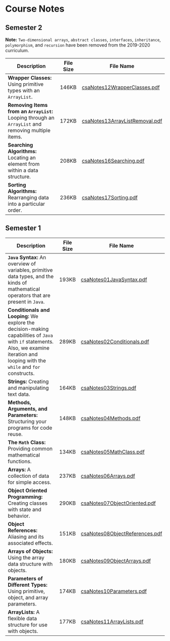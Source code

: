 # Course Notes

## Semester 2

**Note:** `Two-dimensional arrays`, `abstract classes`, `interfaces`, `inheritance`, `polymorphism`, and `recursion` have been removed from the 2019-2020 curriculum.

Description | File Size | File Name
----------- | --------- | ---------
**Wrapper Classes:** Using primitive types with an `ArrayList`. | 146KB | [csaNotes12WrapperClasses.pdf](/csa/pdf/csaNotes12WrapperClasses.pdf)
**Removing Items from an `ArrayList`:** Looping through an `ArrayList` and removing multiple items. | 172KB | [csaNotes13ArrayListRemoval.pdf](/csa/pdf/csaNotes13ArrayListRemoval.pdf)
**Searching Algorithms:** Locating an element from within a data structure. | 208KB | [csaNotes16Searching.pdf](/csa/pdf/csaNotes16Searching.pdf)
**Sorting Algorithms:** Rearranging data into a particular order. | 236KB | [csaNotes17Sorting.pdf](/csa/pdf/csaNotes17Sorting.pdf)

<!-- **Inheritance:** Providing a unique form of code-sharing. | 189KB | [csaNotes14Inheritance.pdf](/csa/pdf/csaNotes14Inheritance.pdf)
**Polymorphism:** Allowing methods and objects to take on different forms. | 170KB | [csaNotes15Polymorphism.pdf](/csa/pdf/csaNotes15Polymorphism.pdf)
**Recursion:** A programming technique in which a method calls itself. | 360KB | [csaNotes18Recursion.pdf](/csa/pdf/csaNotes18Recursion.pdf) -->
## Semester 1

Description | File Size | File Name
----------- | --------- | ---------
**`Java` Syntax:** An overview of variables, primitive data types, and the kinds of mathematical operators that are present in `Java`. | 193KB | [csaNotes01JavaSyntax.pdf](/csa/pdf/csaNotes01JavaSyntax.pdf)
**Conditionals and Looping:** We explore the decision-making capabilities of `Java` with `if` statements. Also, we examine iteration and looping with the `while` and `for` constructs. | 289KB | [csaNotes02Conditionals.pdf](/csa/pdf/csaNotes02Conditionals.pdf)
**Strings:** Creating and manipulating text data. | 164KB | [csaNotes03Strings.pdf](/csa/pdf/csaNotes03Strings.pdf)
**Methods, Arguments, and Parameters:** Structuring your programs for code reuse. | 148KB | [csaNotes04Methods.pdf](/csa/pdf/csaNotes04Methods.pdf)
**The `Math` Class:** Providing common mathematical functions. | 134KB | [csaNotes05MathClass.pdf](/csa/pdf/csaNotes05MathClass.pdf)
**Arrays:** A collection of data for simple access. | 237KB | [csaNotes06Arrays.pdf](/csa/pdf/csaNotes06Arrays.pdf)
**Object Oriented Programming:** Creating classes with state and behavior. | 290KB | [csaNotes07ObjectOriented.pdf](/csa/pdf/csaNotes07ObjectOriented.pdf)
**Object References:** Aliasing and its associated effects. | 151KB | [csaNotes08ObjectReferences.pdf](/csa/pdf/csaNotes08ObjectReferences.pdf)
**Arrays of Objects:** Using the array data structure with objects. | 180KB | [csaNotes09ObjectArrays.pdf](/csa/pdf/csaNotes09ObjectArrays.pdf)
**Parameters of Different Types:** Using primitive, object, and array parameters. | 174KB | [csaNotes10Parameters.pdf](/csa/pdf/csaNotes10Parameters.pdf)
**ArrayLists:** A flexible data structure for use with objects. | 177KB | [csaNotes11ArrayLists.pdf](/csa/pdf/csaNotes11ArrayLists.pdf)

<!--
!!! note ""
    [GitHub Code Repository:](https://github.com/altareen/csa) Link to all of the `Java` code samples that are covered in this course.

## Module 1: `Java` Syntax

+ An overview of variables, primitive data types, and the kinds of mathematical
operators that present in `Java`.

Description | File Size | File Name
----------- | --------- | ---------
`Java` syntax slides  | 193KB | [csaNotes01JavaSyntax.pdf](/csa/pdf/csaNotes01JavaSyntax.pdf)

## Module 2: Conditionals and Looping

+ We explore the decision-making capabilities of `Java` with `if` statements. Also,
we examine iteration and looping with the `while` and `for` constructs.

Description | File Size | File Name
----------- | --------- | ---------
Conditionals and looping slides  | 289KB | [csaNotes02Conditionals.pdf](/csa/pdf/csaNotes02Conditionals.pdf)

## Module 3: Strings

+ Creating and manipulating text data.

Description | File Size | File Name
----------- | --------- | ---------
`String` slides  | 164KB | [csaNotes03Strings.pdf](/csa/pdf/csaNotes03Strings.pdf)

## Module 4: Methods, Arguments, and Parameters

+ Structuring your programs for code reuse.

Description | File Size | File Name
----------- | --------- | ---------
Methods slides  | 148KB | [csaNotes04Methods.pdf](/csa/pdf/csaNotes04Methods.pdf)

## Module 5: The `Math` Class

+ Providing common mathematical functions.

Description | File Size | File Name
----------- | --------- | ---------
`Math` class slides  | 134KB | [csaNotes05MathClass.pdf](/csa/pdf/csaNotes05MathClass.pdf)

## Module 6: Arrays

+ A collection of data for simple access.

Description | File Size | File Name
----------- | --------- | ---------
Arrays slides  | 237KB | [csaNotes06Arrays.pdf](/csa/pdf/csaNotes06Arrays.pdf)

## Module 7: Object Oriented Programming

+ Creating classes with state and behavior.

Description | File Size | File Name
----------- | --------- | ---------
Object oriented programming slides  | 290KB | [csaNotes07ObjectOriented.pdf](/csa/pdf/csaNotes07ObjectOriented.pdf)

## Module 8: Object References

+ Aliasing and its associated effects.

Description | File Size | File Name
----------- | --------- | ---------
Object references slides  | 151KB | [csaNotes08ObjectReferences.pdf](/csa/pdf/csaNotes08ObjectReferences.pdf)
-->

